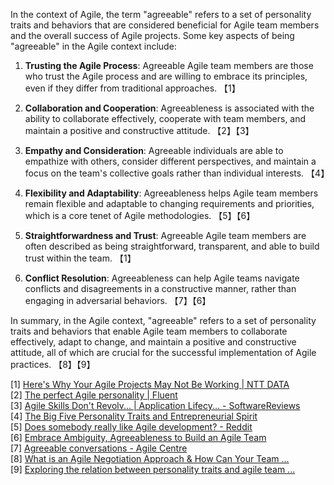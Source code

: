 In the context of Agile, the term "agreeable" refers to a set of personality traits and behaviors that are considered beneficial for Agile team members and the overall success of Agile projects. Some key aspects of being "agreeable" in the Agile context include:

1. **Trusting the Agile Process**: Agreeable Agile team members are those who trust the Agile process and are willing to embrace its principles, even if they differ from traditional approaches. 【1】

2. **Collaboration and Cooperation**: Agreeableness is associated with the ability to collaborate effectively, cooperate with team members, and maintain a positive and constructive attitude. 【2】【3】

3. **Empathy and Consideration**: Agreeable individuals are able to empathize with others, consider different perspectives, and maintain a focus on the team's collective goals rather than individual interests. 【4】

4. **Flexibility and Adaptability**: Agreeableness helps Agile team members remain flexible and adaptable to changing requirements and priorities, which is a core tenet of Agile methodologies. 【5】【6】

5. **Straightforwardness and Trust**: Agreeable Agile team members are often described as being straightforward, transparent, and able to build trust within the team. 【1】

6. **Conflict Resolution**: Agreeableness can help Agile teams navigate conflicts and disagreements in a constructive manner, rather than engaging in adversarial behaviors. 【7】【6】

In summary, in the Agile context, "agreeable" refers to a set of personality traits and behaviors that enable Agile team members to collaborate effectively, adapt to change, and maintain a positive and constructive attitude, all of which are crucial for the successful implementation of Agile practices. 【8】【9】

[1] [Here's Why Your Agile Projects May Not Be Working | NTT DATA](https://uk.nttdata.com/insights/blog/here-is-why-your-agile-projects-might-not-be-working)  
[2] [The perfect Agile personality | Fluent](https://this.isfluent.com/blog/2019/the-perfect-agile-personality)  
[3] [Agile Skills Don't Revolv... | Application Lifecy... - SoftwareReviews](https://www.softwarereviews.com/research/agile-skills-don-t-revolve-around-ceremonies-and-procedures-they-re-about-traits-and-values)  
[4] [The Big Five Personality Traits and Entrepreneurial Spirit](https://agile-mercurial.com/2019/02/02/the-big-five-personality-traits-and-entrepreneurial-spirit/)  
[5] [Does somebody really like Agile development? - Reddit](https://www.reddit.com/r/agile/comments/jyez6v/does_somebody_really_like_agile_development/)  
[6] [Embrace Ambiguity, Agreeableness to Build an Agile Team](https://www.informationweek.com/software-services/embrace-ambiguity-agreeableness-to-build-an-agile-team)  
[7] [Agreeable conversations - Agile Centre](https://www.agilecentre.com/resources/article/agreeable-conversations/)  
[8] [What is an Agile Negotiation Approach & How Can Your Team ...](https://www.richardson.com/sales-resources/defining-agile-sales-negotiations/)  
[9] [Exploring the relation between personality traits and agile team ...](https://www.sciencedirect.com/science/article/pii/S0164121223003321)
